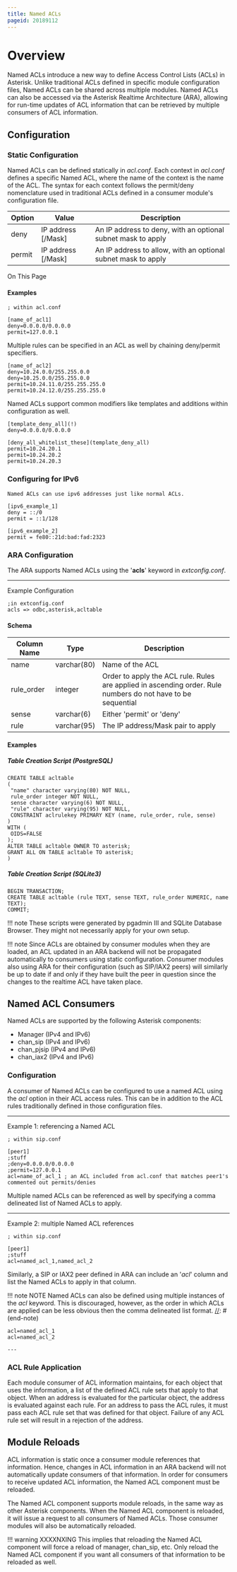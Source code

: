 ```yaml
---
title: Named ACLs
pageid: 20189112
---
```


Overview
========

Named ACLs introduce a new way to define Access Control Lists (ACLs) in Asterisk. Unlike traditional ACLs defined in specific module configuration files, Named ACLs can be shared across multiple modules. Named ACLs can also be accessed via the Asterisk Realtime Architecture (ARA), allowing for run-time updates of ACL information that can be retrieved by multiple consumers of ACL information.

Configuration
-------------

### Static Configuration

Named ACLs can be defined statically in *acl.conf*. Each context in *acl.conf* defines a specific Named ACL, where the name of the context is the name of the ACL. The syntax for each context follows the permit/deny nomenclature used in traditional ACLs defined in a consumer module's configuration file.

| Option | Value | Description |
| --- | --- | --- |
| deny | IP address [/Mask] | An IP address to deny, with an optional subnet mask to apply |
| permit | IP address [/Mask] | An IP address to allow, with an optional subnet mask to apply |

On This Page

#### Examples

```
; within acl.conf

[name_of_acl1]
deny=0.0.0.0/0.0.0.0
permit=127.0.0.1

```

Multiple rules can be specified in an ACL as well by chaining deny/permit specifiers.

```
[name_of_acl2]
deny=10.24.0.0/255.255.0.0
deny=10.25.0.0/255.255.0.0
permit=10.24.11.0/255.255.255.0
permit=10.24.12.0/255.255.255.0

```

Named ACLs support common modifiers like templates and additions within configuration as well.

```
[template_deny_all](!)
deny=0.0.0.0/0.0.0.0

[deny_all_whitelist_these](template_deny_all)
permit=10.24.20.1
permit=10.24.20.2
permit=10.24.20.3

```

### Configuring for IPv6

`Named ACLs can use ipv6 addresses just like normal ACLs.`

```
[ipv6_example_1]
deny = ::/0
permit = ::1/128

[ipv6_example_2]
permit = fe80::21d:bad:fad:2323

```

### ARA Configuration

The ARA supports Named ACLs using the '**acls**' keyword in *extconfig.conf*.

---

Example Configuration  

```
;in extconfig.conf
acls => odbc,asterisk,acltable

```

#### Schema

| Column Name | Type | Description |
| --- | --- | --- |
| name | varchar(80) | Name of the ACL |
| rule_order | integer | Order to apply the ACL rule. Rules are applied in ascending order. Rule numbers do not have to be sequential |
| sense | varchar(6) | Either 'permit' or 'deny' |
| rule | varchar(95) | The IP address/Mask pair to apply |

#### Examples

##### Table Creation Script (PostgreSQL)

```
CREATE TABLE acltable
(
 "name" character varying(80) NOT NULL,
 rule_order integer NOT NULL,
 sense character varying(6) NOT NULL,
 "rule" character varying(95) NOT NULL,
 CONSTRAINT aclrulekey PRIMARY KEY (name, rule_order, rule, sense)
)
WITH (
 OIDS=FALSE
);
ALTER TABLE acltable OWNER TO asterisk;
GRANT ALL ON TABLE acltable TO asterisk;
)

```

##### Table Creation Script (SQLite3)

```
BEGIN TRANSACTION;
CREATE TABLE acltable (rule TEXT, sense TEXT, rule_order NUMERIC, name TEXT);
COMMIT;

```

!!! note 
    These scripts were generated by pgadmin III and SQLite Database Browser. They might not necessarily apply for your own setup.

[//]: # (end-note)

!!! note 
    Since ACLs are obtained by consumer modules when they are loaded, an ACL updated in an ARA backend will not be propagated automatically to consumers using static configuration. Consumer modules also using ARA for their configuration (such as SIP/IAX2 peers) will similarly be up to date if and only if they have built the peer in question since the changes to the realtime ACL have taken place.

[//]: # (end-note)

Named ACL Consumers
-------------------

Named ACLs are supported by the following Asterisk components:

* Manager (IPv4 and IPv6)
* chan_sip (IPv4 and IPv6)
* chan_pjsip (IPv4 and IPv6)
* chan_iax2 (IPv4 and IPv6)

### Configuration

A consumer of Named ACLs can be configured to use a named ACL using the *acl* option in their ACL access rules. This can be in addition to the ACL rules traditionally defined in those configuration files.

---

Example 1: referencing a Named ACL  

```
; within sip.conf

[peer1]
;stuff
;deny=0.0.0.0/0.0.0.0
;permit=127.0.0.1
acl=name_of_acl_1 ; an ACL included from acl.conf that matches peer1's commented out permits/denies

```

Multiple named ACLs can be referenced as well by specifying a comma delineated list of Named ACLs to apply.

---

Example 2: multiple Named ACL references  

```
; within sip.conf

[peer1]
;stuff
acl=named_acl_1,named_acl_2

```

Similarly, a SIP or IAX2 peer defined in ARA can include an '*acl*' column and list the Named ACLs to apply in that column.

!!! note NOTE
    Named ACLs can also be defined using multiple instances of the *acl* keyword. This is discouraged, however, as the order in which ACLs are applied can be less obvious then the comma delineated list format.
[//]: # (end-note)

```
acl=named_acl_1
acl=named_acl_2

---

```

### ACL Rule Application

Each module consumer of ACL information maintains, for each object that uses the information, a list of the defined ACL rule sets that apply to that object. When an address is evaluated for the particular object, the address is evaluated against each rule. For an address to pass the ACL rules, it must pass each ACL rule set that was defined for that object. Failure of any ACL rule set will result in a rejection of the address.

Module Reloads
--------------

ACL information is static once a consumer module references that information. Hence, changes in ACL information in an ARA backend will not automatically update consumers of that information. In order for consumers to receive updated ACL information, the Named ACL component must be reloaded.

The Named ACL component supports module reloads, in the same way as other Asterisk components. When the Named ACL component is reloaded, it will issue a request to all consumers of Named ACLs. Those consumer modules will also be automatically reloaded.

!!! warning XXXXNXING
    This implies that reloading the Named ACL component will force a reload of manager, chan_sip, etc. Only reload the Named ACL component if you want all consumers of that information to be reloaded as well.

[//]: # (end-warning)
